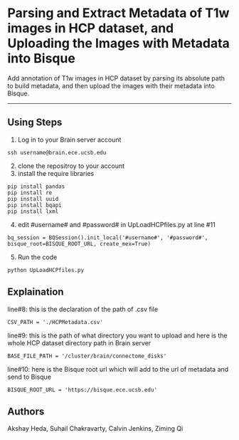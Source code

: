 # Parsing and Extract Metadata of T1w images in HCP dataset, and Uploading the Images with Metadata into Bisque
Add annotation of T1w images in HCP dataset by parsing its absolute path to build metadata, and then upload the images with their metadata into Bisque.
***
## Using Steps
1. Log in to your Brain server account  
```
ssh username@brain.ece.ucsb.edu
```  
2. clone the repositroy to your account  
3. install the require libraries  
```
pip install pandas  
pip install re
pip install uuid
pip install bqapi
pip install lxml
```
4. edit #username# and #password# in UpLoadHCPfiles.py at line #11
```
bq_session = BQSession().init_local('#username#', '#password#', bisque_root=BISQUE_ROOT_URL, create_mex=True)
```  
5. Run the code
```
python UpLoadHCPfiles.py
```
## Explaination
line#8: this is the declaration of the path of .csv file
```
CSV_PATH = './HCPMetadata.csv'
```
line#9: this is the path of what directory you want to upload and here is the whole HCP dataset directory path in Brain server
```
BASE_FILE_PATH = '/cluster/brain/connectome_disks'
```
line#10: here is the Bisque root url which will add to the url of metadata and send to Bisque
```
BISQUE_ROOT_URL = 'https://bisque.ece.ucsb.edu'
```
## Authors
Akshay Heda, Suhail Chakravarty, Calvin Jenkins, Ziming Qi
